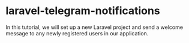 # laravel-telegram-notifications
In this tutorial, we will set up a new Laravel project and send a welcome message to any newly registered users in our application.
